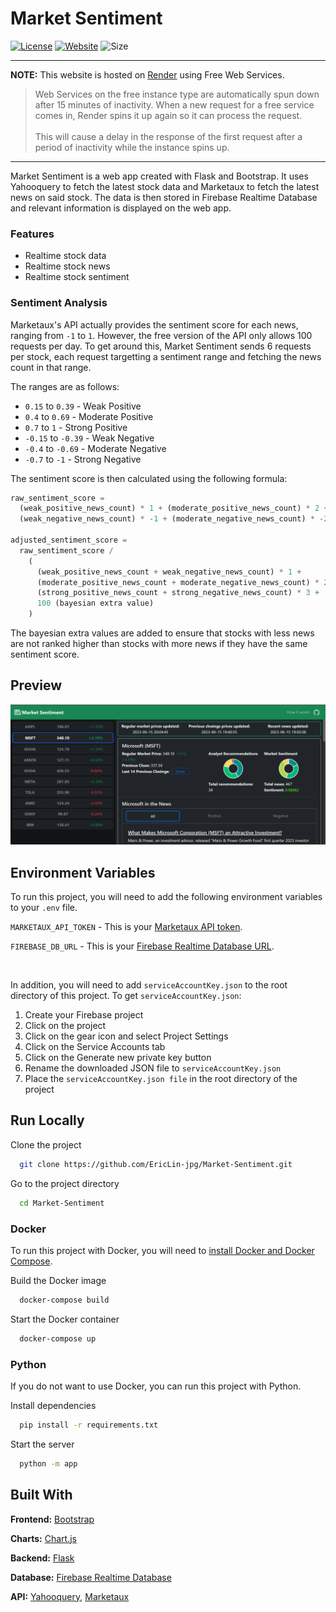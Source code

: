 # Market Sentiment
[![License](https://img.shields.io/github/license/EricLin-jpg/Market-Sentiment)](https://choosealicense.com/licenses/mit/)
[![Website](https://img.shields.io/website?url=https%3A%2F%2Fmarket-sentiment.onrender.com%2F)](https://market-sentiment.onrender.com/)
![Size](https://img.shields.io/github/repo-size/EricLin-jpg/Market-Sentiment)

---

**NOTE:**
This website is hosted on [Render](https://render.com/docs/free) using Free Web Services.
>Web Services on the free instance type are automatically spun down after 15 minutes of inactivity. When a new request for a free service comes in, Render spins it up again so it can process the request. <br><br>This will cause a delay in the response of the first request after a period of inactivity while the instance spins up.

---

Market Sentiment is a web app created with Flask and Bootstrap. It uses Yahooquery to fetch the latest stock data and Marketaux to fetch the latest news on said stock. The data is then stored in Firebase Realtime Database and relevant information is displayed on the web app. 

### Features
- Realtime stock data
- Realtime stock news
- Realtime stock sentiment

### Sentiment Analysis
Marketaux's API actually provides the sentiment score for each news, ranging from `-1` to `1`. However, the free version of the API only allows 100 requests per day. To get around this, Market Sentiment sends 6 requests per stock, each request targetting a sentiment range and fetching the news count in that range.

The ranges are as follows:
- `0.15` to `0.39` - Weak Positive
- `0.4` to `0.69` - Moderate Positive
- `0.7` to `1` - Strong Positive
- `-0.15` to `-0.39` - Weak Negative
- `-0.4` to `-0.69` - Moderate Negative
- `-0.7` to `-1` - Strong Negative

The sentiment score is then calculated using the following formula:
```python
raw_sentiment_score = 
  (weak_positive_news_count) * 1 + (moderate_positive_news_count) * 2 + (strong_positive_news_count) * 3 + 
  (weak_negative_news_count) * -1 + (moderate_negative_news_count) * -2 + (strong_negative_news_count) * -3

adjusted_sentiment_score =
  raw_sentiment_score /
    ( 
      (weak_positive_news_count + weak_negative_news_count) * 1 + 
      (moderate_positive_news_count + moderate_negative_news_count) * 2 +
      (strong_positive_news_count + strong_negative_news_count) * 3 +
      100 (bayesian extra value)
    )
```
The bayesian extra values are added to ensure that stocks with less news are not ranked higher than stocks with more news if they have the same sentiment score. 

## Preview
![Preview](preview.png)


## Environment Variables

To run this project, you will need to add the following environment variables to your `.env` file.

`MARKETAUX_API_TOKEN` - This is your [Marketaux API token](https://www.marketaux.com/).

`FIREBASE_DB_URL` - This is your [Firebase Realtime Database URL](https://firebase.google.com/docs/database).

<br>

In addition, you will need to add `serviceAccountKey.json` to the root directory of this project.
To get `serviceAccountKey.json`:
1. Create your Firebase project
3. Click on the project
4. Click on the gear icon and select Project Settings
5. Click on the Service Accounts tab
6. Click on the Generate new private key button
7. Rename the downloaded JSON file to `serviceAccountKey.json`
8. Place the `serviceAccountKey.json file` in the root directory of the project


## Run Locally

Clone the project

```bash
  git clone https://github.com/EricLin-jpg/Market-Sentiment.git
```

Go to the project directory

```bash
  cd Market-Sentiment
```

### Docker
To run this project with Docker, you will need to [install Docker and Docker Compose](https://docs.docker.com/get-docker/).

Build the Docker image

```bash
  docker-compose build
```

Start the Docker container

```bash
  docker-compose up
```

### Python
If you do not want to use Docker, you can run this project with Python.

Install dependencies

```bash
  pip install -r requirements.txt
```

Start the server

```bash
  python -m app
```

## Built With

**Frontend:** [Bootstrap](https://getbootstrap.com/)

**Charts:** [Chart.js](https://www.chartjs.org/)

**Backend:** [Flask](https://flask.palletsprojects.com/)

**Database:** [Firebase Realtime Database](https://firebase.google.com/docs/database)

**API:** [Yahooquery](https://github.com/dpguthrie/yahooquery), [Marketaux](https://www.marketaux.com/)